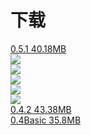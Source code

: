<h1>下载</h1>
<a href="https://pan.baidu.com/s/1kIYZ-w95NfKdh_xGSPv0pQ?pwd=lxsv">0.5.1    40.18MB</a><br>
<img src="https://github.com/CinXiao/YoungHoeENDictionary/blob/main/YoungHoeDictionary%200.5.1/img4.png"><br>
<img src="https://github.com/CinXiao/YoungHoeENDictionary/blob/main/YoungHoeDictionary%200.5.1/img5.png"><br>
<img src="https://github.com/CinXiao/YoungHoeENDictionary/blob/main/YoungHoeDictionary%200.5.1/img1.png"><br>
<img src="https://github.com/CinXiao/YoungHoeENDictionary/blob/main/YoungHoeDictionary%200.5.1/img2.png"><br>
<img src="https://github.com/CinXiao/YoungHoeENDictionary/blob/main/YoungHoeDictionary%200.5.1/img3.png"><br>
<a href="https://pan.baidu.com/s/1dsW6zTHZixgYvy3sRxcfZA?pwd=52YH">0.4.2    43.38MB</a><br>
<a href="https://pan.baidu.com/s/1qfdoq0wdVuuALoYOg4LkGA?pwd=52YH">0.4Basic 35.8MB</a>

